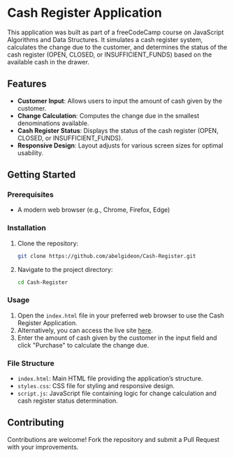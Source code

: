 # Cash Register Application

This application was built as part of a freeCodeCamp course on JavaScript Algorithms and Data Structures. It simulates a cash register system, calculates the change due to the customer, and determines the status of the cash register (OPEN, CLOSED, or INSUFFICIENT_FUNDS) based on the available cash in the drawer.

## Features

- **Customer Input**: Allows users to input the amount of cash given by the customer.
- **Change Calculation**: Computes the change due in the smallest denominations available.
- **Cash Register Status**: Displays the status of the cash register (OPEN, CLOSED, or INSUFFICIENT_FUNDS).
- **Responsive Design**: Layout adjusts for various screen sizes for optimal usability.

## Getting Started

### Prerequisites

- A modern web browser (e.g., Chrome, Firefox, Edge)

### Installation

1. Clone the repository:  
   ```bash
   git clone https://github.com/abelgideon/Cash-Register.git
   ```
2. Navigate to the project directory:  
   ```bash
   cd Cash-Register
   ```

### Usage

1. Open the `index.html` file in your preferred web browser to use the Cash Register Application.
2. Alternatively, you can access the live site [here](https://abelgideon.github.io/Cash-Register/).
3. Enter the amount of cash given by the customer in the input field and click "Purchase" to calculate the change due.

### File Structure

- `index.html`: Main HTML file providing the application’s structure.
- `styles.css`: CSS file for styling and responsive design.
- `script.js`: JavaScript file containing logic for change calculation and cash register status determination.

## Contributing

Contributions are welcome! Fork the repository and submit a Pull Request with your improvements.